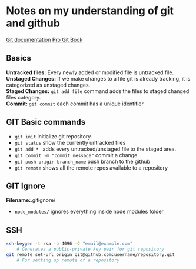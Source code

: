 # Notes on my understanding of git and github

[Git documentation](https://git-scm.com/)
[Pro Git Book](https://git-scm.com/book/en/v2)

## Basics

**Untracked files:** Every newly added or modified file is untracked file.\
**Unstaged Changes:** If we make changes to a file git is already tracking, it is categorized as unstaged changes.\
**Staged Changes:** ```git add file``` command adds the files to staged changed files category.\
**Commit:** ```git commit``` each commit has a unique identifier

## GIT Basic commands

* ```git init``` initialize git repository.
* ```git status``` show the currently untracked files
* ```git add * ``` adds every untracked/unstaged file to the staged area.
* ```git commit -m "commit message"``` commit a change
* ```git push origin branch_name``` push branch to the github
* ```git remote``` shows all the remote repos available to a repository

## GIT Ignore

**Filename:**.gitignore\
* ```node_modules/``` ignores everything inside node modules folder

## SSH

```bash
ssh-keygen -t rsa -b 4096 -C "email@example.com"
    # Generates a public-private key pair for git repository
git remote set-url origin git@github.com:username/repository.git 
    # For setting up remote of a repository
```